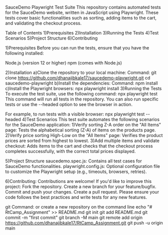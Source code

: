 SauceDemo Playwright Test Suite
This repository contains automated tests for the SauceDemo website, written in JavaScript using Playwright. 
These tests cover basic functionalities such as sorting, adding items to the cart, and validating the checkout process.

Table of Contents
1)Prerequisites
2)Installation
3)Running the Tests
4)Test Scenarios
5)Project Structure
6)Contributing

1)Prerequisites
Before you can run the tests, ensure that you have the following installed:

Node.js (version 12 or higher)
npm (comes with Node.js)

2)Installation
    a)Clone the repository to your local machine:
    Command:
       git clone https://github.com/dhanajibkale17/saucedemo-playwright.git
       cd saucedemo-playwright
    b)Install the dependencies:
    Command:
       npm install
    c)Install the Playwright browsers:
       npx playwright install
3)Running the Tests
  To execute the test suite, use the following command:
      npx playwright test
   This command will run all tests in the repository. You can also run specific tests or use the --headed option to see the browser in action.

   For example, to run tests with a visible browser:
      npx playwright test --headed
4)Test Scenarios
  This test suite automates the following scenarios for the SauceDemo application:
   1)Verify sorting Z-A order on the "All Items" page: Tests the alphabetical sorting (Z-A) of items on the products page.
   2)Verify price sorting High-Low on the "All Items" page: Verifies the product prices are sorted from highest to lowest.
   3)Add multiple items and validate checkout:  Adds items to the cart and checks that the checkout process completes successfully, with the correct total prices displayed.

5)Project Structure
    saucedemo.spec.js: Contains all test cases for SauceDemo functionalities.
    playwright.config.js: Optional configuration file to customize the Playwright setup (e.g., timeouts, browsers, retries).   
    
6)Contributing:
Contributions are welcome! If you'd like to improve this project:
  Fork the repository.
  Create a new branch for your feature/bugfix.
  Commit and push your changes.
  Create a pull request.
  Please ensure your code follows the best practices and write tests for any new features.

git Command:
or create a new repository on the command line
echo "# RtCamp_Assignment" >> README.md
git init
git add README.md
git commit -m "first commit"
git branch -M main
git remote add origin https://github.com/dhanajibkale17/RtCamp_Assignment.git
git push -u origin main


  
